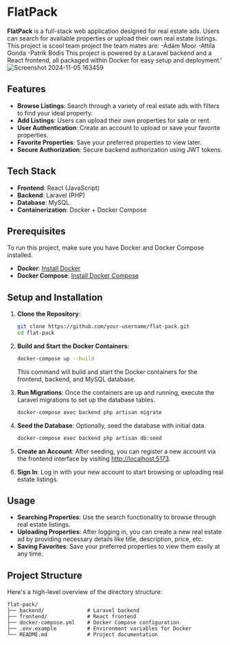 
# FlatPack

**FlatPack** is a full-stack web application designed for real estate ads. Users can search for available properties or upload their own real estate listings.
This project is scool team project the team mates are:
-Ádám Moor
-Attila Gonda
-Patrik Bódis 
This project is powered by a Laravel backend and a React frontend, all packaged within Docker for easy setup and deployment.'
![Screenshot 2024-11-05 163459](https://github.com/user-attachments/assets/a34e8bfe-f8f3-4223-8c32-ba629115c984)

## Features


- **Browse Listings**: Search through a variety of real estate ads with filters to find your ideal property.
- **Add Listings**: Users can upload their own properties for sale or rent.
- **User Authentication**: Create an account to upload or save your favorite properties.
- **Favorite Properties**: Save your preferred properties to view later.
- **Secure Authorization**: Secure backend authorization using JWT tokens.

## Tech Stack

- **Frontend**: React (JavaScript)
- **Backend**: Laravel (PHP)
- **Database**: MySQL
- **Containerization**: Docker + Docker Compose

## Prerequisites

To run this project, make sure you have Docker and Docker Compose installed.

- **Docker**: [Install Docker](https://docs.docker.com/get-docker/)
- **Docker Compose**: [Install Docker Compose](https://docs.docker.com/compose/install/)

## Setup and Installation

1. **Clone the Repository**:
    ```bash
    git clone https://github.com/your-username/flat-pack.git
    cd flat-pack
    ```

2. **Build and Start the Docker Containers**:
    ```bash
    docker-compose up --build
    ```

   This command will build and start the Docker containers for the frontend, backend, and MySQL database.

3. **Run Migrations**:
   Once the containers are up and running, execute the Laravel migrations to set up the database tables.

    ```bash
    docker-compose exec backend php artisan migrate
    ```

4. **Seed the Database**:
   Optionally, seed the database with initial data.

    ```bash
    docker-compose exec backend php artisan db:seed
    ```

5. **Create an Account**:
   After seeding, you can register a new account via the frontend interface by visiting [http://localhost:5173](http://localhost:5173).

6. **Sign In**:
   Log in with your new account to start browsing or uploading real estate listings.

## Usage

- **Searching Properties**: Use the search functionality to browse through real estate listings.
- **Uploading Properties**: After logging in, you can create a new real estate ad by providing necessary details like title, description, price, etc.
- **Saving Favorites**: Save your preferred properties to view them easily at any time.

## Project Structure

Here's a high-level overview of the directory structure:

```plaintext
flat-pack/
├── backend/              # Laravel backend
├── frontend/             # React frontend
├── docker-compose.yml    # Docker Compose configuration
├── .env.example          # Environment variables for Docker
└── README.md             # Project documentation

